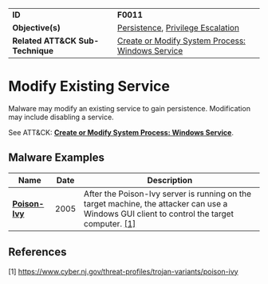 |||
|---------|------------------------|
|**ID**|**F0011**|
|**Objective(s)**| [Persistence](https://github.com/MBCProject/mbc-markdown/tree/master/persistence), [Privilege Escalation](https://github.com/MBCProject/mbc-markdown/tree/master/privilege-escalation)|
|**Related ATT&CK Sub-Technique**|[Create or Modify System Process: Windows Service](https://attack.mitre.org/techniques/T1543/003/)|


Modify Existing Service
=======================
Malware may modify an existing service to gain persistence. Modification may include disabling a service.

See ATT&CK: [**Create or Modify System Process: Windows Service**](https://attack.mitre.org/techniques/T1543/003/).

Malware Examples
----------------
|Name|Date|Description|
|-----------------------------|--------|-----------------------------|
|[**Poison-Ivy**](https://github.com/MBCProject/mbc-markdown/tree/master/xample-malware/poison-ivy.md)|2005|After the Poison-Ivy server is running on the target machine, the attacker can use a Windows GUI client to control the target computer. [[1]](#1)|

References
----------
<a name="1">[1]</a> https://www.cyber.nj.gov/threat-profiles/trojan-variants/poison-ivy
